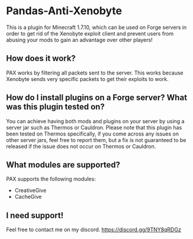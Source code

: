 # Pandas-Anti-Xenobyte
This is a plugin for Minecraft 1.7.10, which can be used on Forge servers in order to get rid of the Xenobyte exploit client and prevent users from abusing your mods to gain an advantage over other players!

## How does it work?
PAX works by filtering all packets sent to the server. This works because Xenobyte sends very specific packets to get their exploits to work.

## How do I install plugins on a Forge server? What was this plugin tested on?
You can achieve having both mods and plugins on your server by using a server jar such as Thermos or Cauldron.
Please note that this plugin has been tested on Thermos specifically, if you come across any issues on other server jars, feel free to report them, but a fix is not guaranteed to be released if the issue does not occur on Thermos or Cauldron.

## What modules are supported?
PAX supports the following modules:
  - CreativeGive
  - CacheGive

## I need support!
Feel free to contact me on my discord.
https://discord.gg/9TNY8qRDGz
